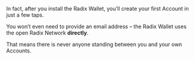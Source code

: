 In fact, after you install the Radix Wallet, you’ll create your first Account in just a few taps.

You won’t even need to provide an email address – the Radix Wallet uses the open Radix Network **directly**.

That means there is never anyone standing between you and your own Accounts.
